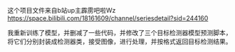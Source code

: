 这个项目文件来自b站up主霹雳吧啦Wz
https://space.bilibili.com/18161609/channel/seriesdetail?sid=244160

我重新训练了模型，并删减了一些代码，并修改了三个目标检测器模型预测脚本，
将它们分别封装成检测器类，接受图像，进行处理，并按格式返回目标检测结果。